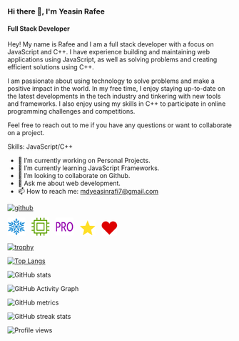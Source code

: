 ### Hi there 👋, I'm Yeasin Rafee
#### Full Stack Developer
Hey! My name is Rafee and I am a full stack developer with a focus on JavaScript and C++. I have experience building and maintaining web applications using JavaScript, as well as solving problems and creating efficient solutions using C++.

I am passionate about using technology to solve problems and make a positive impact in the world. In my free time, I enjoy staying up-to-date on the latest developments in the tech industry and tinkering with new tools and frameworks. I also enjoy using my skills in C++ to participate in online programming challenges and competitions.

Feel free to reach out to me if you have any questions or want to collaborate on a project.

Skills: JavaScript/C++

- 🔭 I’m currently working on Personal Projects. 
- 🌱 I’m currently learning JavaScript Frameworks. 
- 👯 I’m looking to collaborate on Github. 
- 💬 Ask me about web development. 
- 📫 How to reach me: mdyeasinrafi7@gmail.com 


[<img src='https://cdn.jsdelivr.net/npm/simple-icons@3.0.1/icons/github.svg' alt='github' height='40'>](https://github.com/yeasinrafee)  

<a href='https://archiveprogram.github.com/'><img src='https://raw.githubusercontent.com/acervenky/animated-github-badges/master/assets/acbadge.gif' width='40' height='40'></a> <a href='https://docs.github.com/en/developers'><img src='https://raw.githubusercontent.com/acervenky/animated-github-badges/master/assets/devbadge.gif' width='40' height='40'></a> <a href='https://github.com/pricing'><img src='https://raw.githubusercontent.com/acervenky/animated-github-badges/master/assets/pro.gif' width='40' height='40'></a> <a href='https://stars.github.com/'><img src='https://raw.githubusercontent.com/acervenky/animated-github-badges/master/assets/starbadge.gif' width='35' height='35'></a> <a href='https://docs.github.com/en/github/supporting-the-open-source-community-with-github-sponsors'><img src='https://raw.githubusercontent.com/acervenky/animated-github-badges/master/assets/sponsorbadge.gif' width='35' height='35'></a> 

[![trophy](https://github-profile-trophy.vercel.app/?username=yeasinrafee)](https://github.com/ryo-ma/github-profile-trophy)

[![Top Langs](https://github-readme-stats.vercel.app/api/top-langs/?username=yeasinrafee)](https://github.com/anuraghazra/github-readme-stats)

![GitHub stats](https://github-readme-stats.vercel.app/api?username=yeasinrafee&show_icons=true&count_private=true)  

![GitHub Activity Graph](https://activity-graph.herokuapp.com/graph?username=yeasinrafee)  

![GitHub metrics](https://metrics.lecoq.io/yeasinrafee)  

![GitHub streak stats](https://streak-stats.demolab.com/?user=yeasinrafee)  

![Profile views](https://gpvc.arturio.dev/yeasinrafee)  

